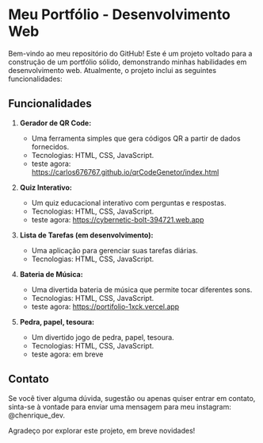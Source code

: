 # Meu Portfólio - Desenvolvimento Web

Bem-vindo ao meu repositório do GitHub! Este é um projeto voltado para a construção de um portfólio sólido, demonstrando minhas habilidades em desenvolvimento web. Atualmente, o projeto inclui as seguintes funcionalidades:

## Funcionalidades

1. **Gerador de QR Code:**
   - Uma ferramenta simples que gera códigos QR a partir de dados fornecidos.
   - Tecnologias: HTML, CSS, JavaScript.
   - teste agora: https://carlos676767.github.io/qrCodeGenetor/index.html

2. **Quiz Interativo:**
   - Um quiz educacional interativo com perguntas e respostas.
   - Tecnologias: HTML, CSS, JavaScript.
   -  teste agora: https://cybernetic-bolt-394721.web.app

3. **Lista de Tarefas (em desenvolvimento):**
   - Uma aplicação para gerenciar suas tarefas diárias.
   - Tecnologias: HTML, CSS, JavaScript.

4. **Bateria de Música:**
   - Uma divertida bateria de música que permite tocar diferentes sons.
   - Tecnologias: HTML, CSS, JavaScript.
   - teste agora: https://portifolio-1xck.vercel.app


5. **Pedra, papel, tesoura:**
   - Um divertido jogo de pedra, papel, tesoura.
   - Tecnologias: HTML, CSS, JavaScript.
   - teste agora: em breve


## Contato

Se você tiver alguma dúvida, sugestão ou apenas quiser entrar em contato, sinta-se à vontade para enviar uma mensagem para meu instagram: @chenrique_dev.

Agradeço por explorar este projeto, em breve novidades!

